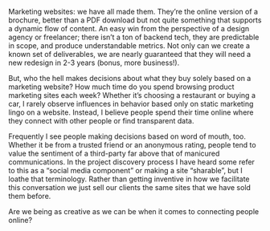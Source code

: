 

Marketing websites: we have all made them. They’re the online version of a brochure, better than a PDF
download but not quite something that supports a dynamic flow of content. An easy win from the perspective of
a design agency or freelancer; there isn’t a ton of backend tech, they are predictable in scope, and
produce understandable metrics. Not only can we create a known set of deliverables, we are nearly guaranteed
that they will need a new redesign in 2-3 years (bonus, more business!).

But, who the hell makes decisions about what they buy solely based on a marketing website? How much time do
you spend browsing product marketing sites each week? Whether it’s choosing a restaurant or buying a
car, I rarely observe influences in behavior based only on static marketing lingo on a website. Instead, I
believe people spend their time online where they connect with other people or find transparent data.

Frequently I see people making decisions based on word of mouth, too. Whether it be from a trusted friend or
an anonymous rating, people tend to value the sentiment of a third-party far above that of manicured
communications. In the project discovery process I have heard some refer to this as a “social media
component” or making a site “sharable”, but I loathe that terminology. Rather than getting
inventive in how we facilitate this conversation we just sell our clients the same sites that we have sold
them before.

Are we being as creative as we can be when it comes to connecting people online?